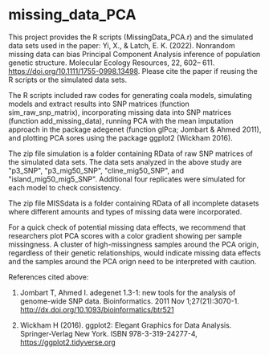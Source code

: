 # missing_data_PCA
This project provides the R scripts (MissingData_PCA.r) and the simulated data sets used in the paper: 
Yi, X., & Latch, E. K. (2022). Nonrandom missing data can bias Principal Component Analysis inference of population genetic structure. Molecular Ecology Resources, 22, 602– 611. https://doi.org/10.1111/1755-0998.13498. Please cite the paper if reusing the R scripts or the simulated data sets. 

The R scripts included raw codes for generating coala models, simulating models and extract results into SNP matrices (function sim_raw_snp_matrix), incorporating missing data into SNP matrices (function add_missing_data), running PCA with the mean imputation approach in the package adegenet (function glPca; Jombart & Ahmed 2011), and plotting PCA sores using the package ggplot2 (Wickham 2016). 

The zip file simulation is a folder containing RData of raw SNP matrices of the simulated data sets. The data sets analyzed in the above study are "p3_SNP", "p3_mig50_SNP", "cline_mig50_SNP", and "island_mig50_mig5_SNP". Additional four replicates were simulated for each model to check consistency. 

The zip file MISSdata is a folder containing RData of all incomplete datasets where different amounts and types of missing data were incorporated. 

For a quick check of potential missing data effects, we recommend that researchers plot PCA scores with a color gradient showing per sample missingness. A cluster of high-missingness samples around the PCA origin, regardless of their genetic relationships, would indicate missing data effects and the samples around the PCA orign need to be interpreted with caution. 

References cited above:

1. Jombart T, Ahmed I. adegenet 1.3-1: new tools for the analysis of genome-wide SNP data. Bioinformatics. 2011 Nov 1;27(21):3070-1. http://dx.doi.org/10.1093/bioinformatics/btr521

2. Wickham H (2016). ggplot2: Elegant Graphics for Data Analysis. Springer-Verlag New York. ISBN 978-3-319-24277-4, https://ggplot2.tidyverse.org
